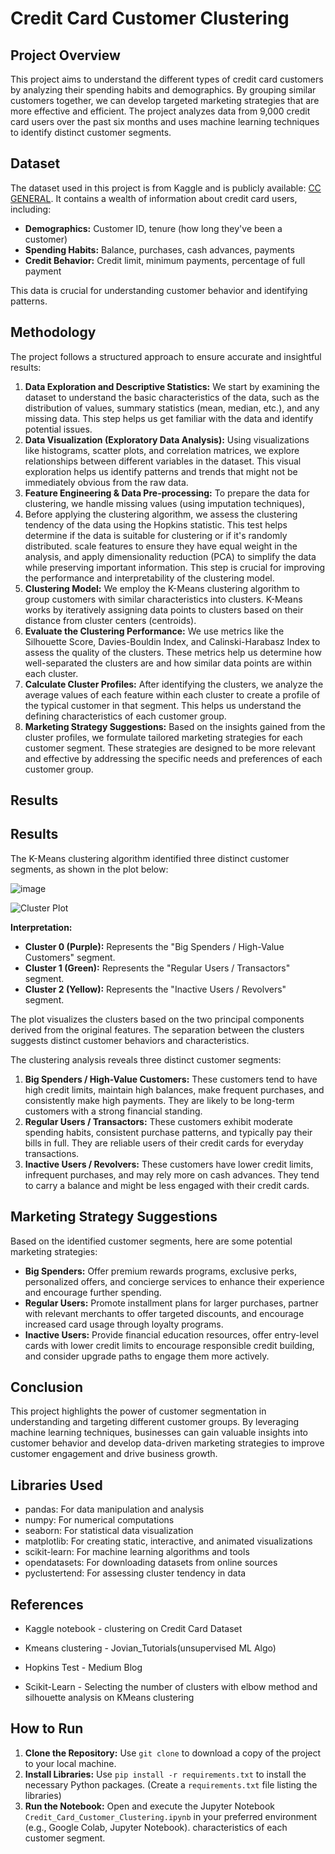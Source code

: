 # Credit Card Customer Clustering

## Project Overview

This project aims to understand the different types of credit card customers by analyzing their spending habits and demographics. By grouping similar customers together, we can develop targeted marketing strategies that are more effective and efficient. The project analyzes data from 9,000 credit card users over the past six months and uses machine learning techniques to identify distinct customer segments. 

## Dataset

The dataset used in this project is from Kaggle and is publicly available: [CC GENERAL](https://www.kaggle.com/datasets/ccdata/data). It contains a wealth of information about credit card users, including:

* **Demographics:** Customer ID, tenure (how long they've been a customer)
* **Spending Habits:** Balance, purchases, cash advances, payments
* **Credit Behavior:** Credit limit, minimum payments, percentage of full payment 

This data is crucial for understanding customer behavior and identifying patterns.

## Methodology

The project follows a structured approach to ensure accurate and insightful results:

1. **Data Exploration and Descriptive Statistics:**  We start by examining the dataset to understand the basic characteristics of the data, such as the distribution of values, summary statistics (mean, median, etc.), and any missing data. This step helps us get familiar with the data and identify potential issues.
2. **Data Visualization (Exploratory Data Analysis):**  Using visualizations like histograms, scatter plots, and correlation matrices, we explore relationships between different variables in the dataset. This visual exploration helps us identify patterns and trends that might not be immediately obvious from the raw data. 
3. **Feature Engineering & Data Pre-processing:** To prepare the data for clustering, we handle missing values (using imputation techniques),
4. Before applying the clustering algorithm, we assess the clustering tendency of the data using the Hopkins statistic. This test helps determine if the data is suitable for clustering or if it's randomly distributed. scale features to ensure they have equal weight in the analysis, and apply dimensionality reduction (PCA) to simplify the data while preserving important information. This step is crucial for improving the performance and interpretability of the clustering model.
5. **Clustering Model:** We employ the K-Means clustering algorithm to group customers with similar characteristics into clusters. K-Means works by iteratively assigning data points to clusters based on their distance from cluster centers (centroids).
6. **Evaluate the Clustering Performance:** We use metrics like the Silhouette Score, Davies-Bouldin Index, and Calinski-Harabasz Index to assess the quality of the clusters. These metrics help us determine how well-separated the clusters are and how similar data points are within each cluster.
7. **Calculate Cluster Profiles:**  After identifying the clusters, we analyze the average values of each feature within each cluster to create a profile of the typical customer in that segment. This helps us understand the defining characteristics of each customer group.
8. **Marketing Strategy Suggestions:** Based on the insights gained from the cluster profiles, we formulate tailored marketing strategies for each customer segment. These strategies are designed to be more relevant and effective by addressing the specific needs and preferences of each customer group.


## Results

## Results

The K-Means clustering algorithm identified three distinct customer segments, as shown in the plot below:

![image](https://github.com/user-attachments/assets/86d1066b-cece-4483-8f8e-5040434eb7c1)

![Cluster Plot](cluster_plot.png)

**Interpretation:**

- **Cluster 0 (Purple):** Represents the "Big Spenders / High-Value Customers" segment.
- **Cluster 1 (Green):** Represents the "Regular Users / Transactors" segment.
- **Cluster 2 (Yellow):** Represents the "Inactive Users / Revolvers" segment.

The plot visualizes the clusters based on the two principal components derived from the original features. The separation between the clusters suggests distinct customer behaviors and characteristics.

The clustering analysis reveals three distinct customer segments:

1. **Big Spenders / High-Value Customers:**  These customers tend to have high credit limits, maintain high balances, make frequent purchases, and consistently make high payments. They are likely to be long-term customers with a strong financial standing.
2. **Regular Users / Transactors:**  These customers exhibit moderate spending habits, consistent purchase patterns, and typically pay their bills in full. They are reliable users of their credit cards for everyday transactions.
3. **Inactive Users / Revolvers:** These customers have lower credit limits, infrequent purchases, and may rely more on cash advances. They tend to carry a balance and might be less engaged with their credit cards.


## Marketing Strategy Suggestions

Based on the identified customer segments, here are some potential marketing strategies:

- **Big Spenders:** Offer premium rewards programs, exclusive perks, personalized offers, and concierge services to enhance their experience and encourage further spending.
- **Regular Users:** Promote installment plans for larger purchases, partner with relevant merchants to offer targeted discounts, and encourage increased card usage through loyalty programs.
- **Inactive Users:**  Provide financial education resources, offer entry-level cards with lower credit limits to encourage responsible credit building, and consider upgrade paths to engage them more actively.


## Conclusion

This project highlights the power of customer segmentation in understanding and targeting different customer groups. By leveraging machine learning techniques, businesses can gain valuable insights into customer behavior and develop data-driven marketing strategies to improve customer engagement and drive business growth.


## Libraries Used

- pandas: For data manipulation and analysis
- numpy: For numerical computations
- seaborn: For statistical data visualization
- matplotlib: For creating static, interactive, and animated visualizations
- scikit-learn: For machine learning algorithms and tools
- opendatasets: For downloading datasets from online sources
- pyclustertend: For assessing cluster tendency in data


## References
- Kaggle notebook - clustering on Credit Card Dataset

- Kmeans clustering - Jovian_Tutorials(unsupervised ML Algo)

- Hopkins Test - Medium Blog

- Scikit-Learn - Selecting the number of clusters with elbow method and silhouette analysis on KMeans clustering




## How to Run

1. **Clone the Repository:** Use `git clone` to download a copy of the project to your local machine.
2. **Install Libraries:** Use `pip install -r requirements.txt` to install the necessary Python packages. (Create a `requirements.txt` file listing the libraries)
3. **Run the Notebook:** Open and execute the Jupyter Notebook `Credit_Card_Customer_Clustering.ipynb` in your preferred environment (e.g., Google Colab, Jupyter Notebook). characteristics of each customer segment.




